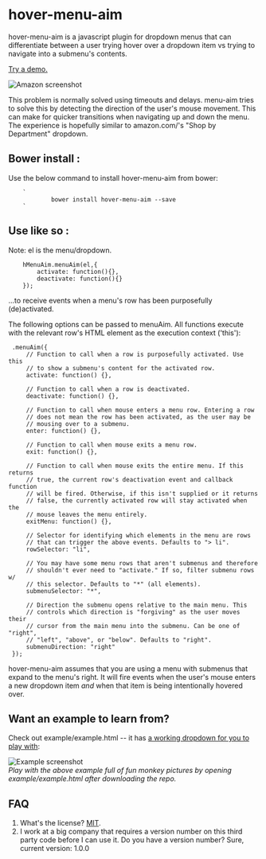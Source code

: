 hover-menu-aim
===============

hover-menu-aim is a javascript plugin for dropdown menus that can differentiate
between a user trying hover over a dropdown item vs trying to navigate into
a submenu's contents.

[Try a demo.](https://rawgit.com/osamamaruf/jQuery-menu-aim/master/example/example.html)

![Amazon screenshot](https://raw.githubusercontent.com/osamamaruf/jQuery-menu-aim/master/amazon.png)

This problem is normally solved using timeouts and delays. menu-aim tries to
solve this by detecting the direction of the user's mouse movement. This can
make for quicker transitions when navigating up and down the menu. The
experience is hopefully similar to amazon.com/'s "Shop by Department"
dropdown.

## Bower install :

Use the below command to install hover-menu-aim from bower:

        `
                bower install hover-menu-aim --save
        `

## Use like so :
	
Note: el is the menu/dropdown.

		hMenuAim.menuAim(el,{
            activate: function(){},
            deactivate: function(){}
        });

...to receive events when a menu's row has been purposefully (de)activated.

The following options can be passed to menuAim. All functions execute with
the relevant row's HTML element as the execution context ('this'):

     .menuAim({
         // Function to call when a row is purposefully activated. Use this
         // to show a submenu's content for the activated row.
         activate: function() {},

         // Function to call when a row is deactivated.
         deactivate: function() {},

         // Function to call when mouse enters a menu row. Entering a row
         // does not mean the row has been activated, as the user may be
         // mousing over to a submenu.
         enter: function() {},

         // Function to call when mouse exits a menu row.
         exit: function() {},

         // Function to call when mouse exits the entire menu. If this returns
         // true, the current row's deactivation event and callback function
         // will be fired. Otherwise, if this isn't supplied or it returns
         // false, the currently activated row will stay activated when the
         // mouse leaves the menu entirely.
         exitMenu: function() {},

         // Selector for identifying which elements in the menu are rows
         // that can trigger the above events. Defaults to "> li".
         rowSelector: "li",

         // You may have some menu rows that aren't submenus and therefore
         // shouldn't ever need to "activate." If so, filter submenu rows w/
         // this selector. Defaults to "*" (all elements).
         submenuSelector: "*",

         // Direction the submenu opens relative to the main menu. This
         // controls which direction is "forgiving" as the user moves their
         // cursor from the main menu into the submenu. Can be one of "right",
         // "left", "above", or "below". Defaults to "right".
         submenuDirection: "right"
     });

hover-menu-aim assumes that you are using a menu with submenus that expand
to the menu's right. It will fire events when the user's mouse enters a new
dropdown item *and* when that item is being intentionally hovered over.

## Want an example to learn from?

Check out example/example.html -- it has [a working dropdown for you to play with](https://rawgit.com/osamamaruf/jQuery-menu-aim/master/example/example.html):

![Example screenshot](https://rawgit.com/osamamaruf/jQuery-menu-aim/master/example.png)<br>
_Play with the above example full of fun monkey pictures by opening example/example.html after downloading the repo._

## FAQ

1. What's the license? [MIT](http://en.wikipedia.org/wiki/MIT_License).
2. I work at a big company that requires a version number on this third party code before I can use it. Do you have a version number? Sure, current version: 1.0.0

